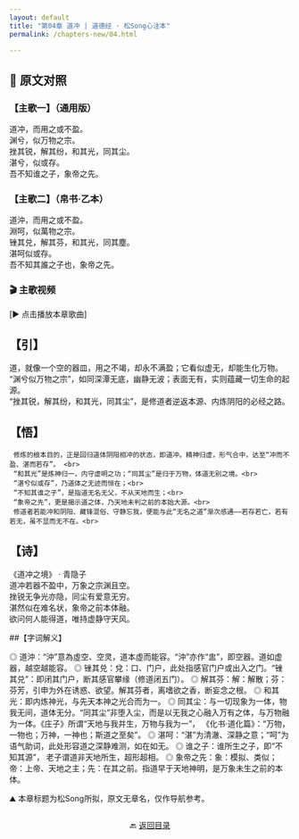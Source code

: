 ```yaml
---
layout: default
title: "第04章 道冲 | 道德经 · 松Song心注本"
permalink: /chapters-new/04.html

---
```


## 📜 原文对照

### 【主歌一】（通用版）  
道冲，而用之或不盈。<br>
渊兮，似万物之宗。<br>
挫其锐，解其纷，和其光，同其尘。<br>
湛兮，似或存。<br>
吾不知谁之子，象帝之先。<br>

### 【主歌二】（帛书·乙本）  
道沖，而用之或不盈。<br>
淵呵，似萬物之宗。<br>
锉其兑，解其芬，和其光，同其塵。<br>
湛呵似或存。<br>
吾不知其誰之子也，象帝之先。<br>

### 🎬 主歌视频  
[▶️ 点击播放本章歌曲]

## 【引】  
   道，就像一个空的器皿，用之不竭，却永不满盈；它看似虚无，却能生化万物。<br>
    “渊兮似万物之宗”，如同深潭无底，幽静无波；表面无有，实则蕴藏一切生命的起源。<br>
    “挫其锐，解其纷，和其光，同其尘”，是修道者逆返本源、内炼阴阳的必经之路。<br>

## 【悟】  
     修炼的根本目的，正是回归道体阴阳相冲的状态，即道冲。精神归虚，形气合中，达至“冲而不盈、湛而若存”。 <br>
     “和其光”是炼神归一，内守虚明之功；“同其尘”是归于万物，体道无别之境。<br>
     “湛兮似或存”，乃道体之无迹而恒在；<br>
     “不知其谁之子”，是指道无名无父，不从天地而生；<br>
     “象帝之先”，更是揭示道之体，乃天地未判之前的本始大源。<br>
     修道者若能冲和阴阳、藏锋混俗、守静忘我，便能与此“无名之道”渐次感通——若存若亡，若有若无，虽不显而无不在。<br>

## 【诗】  
《道冲之境》 · 青隐子  
道冲若器不盈中，万象之宗渊且空。<br>
挫锐无争光亦隐，同尘有爱意无穷。<br>
湛然似在难名状，象帝之前本体融。<br>
欲问何人能得道，唯持虚静守天风。<br>

##【字词解义】 

◎  道沖：“沖”意為虛空、空灵，道本虛而能容。“沖”亦作“盅”，即空器。道如虚器，越空越能容。
◎  锉其兑：兌：口、门户，此处指感官门户或出入之门。“锉其兑”：即闭其门户，断其感官攀缘（修道闭五门）。
◎  解其芬：解：解散；芬：芬芳，引申为外在诱惑、欲望。解其芬者，离嗜欲之香，断妄念之根。
◎  和其光：即内炼神光，与先天本神之光合而为一。
◎  同其尘：与一切现象为一体，物我无间，道体无分。“同其尘”非堕入尘，而是以无我之心融入万有之体，与万物融为一体。《庄子》所谓“天地与我并生，万物与我为一”， 《化书·道化篇》：“万物，一物也；万神，一神也；斯道之至矣”。
◎  湛呵：“湛”为清澈、深静之意；“呵”为语气助词，此处形容道之深静难测，如在如无。
◎  谁之子：谁所生之子，即“不知其源”， 老子谓道非天地所生，超形超相。
◎  象帝之先：象：模拟、类似；帝：上帝、天地之主；先：在其之前。指道早于天地神明，是万象未生之前的本体。

⛰️ 本章标题为松Song所拟，原文无章名，仅作导航参考。

<p style="text-align:center; margin-top:2em;">
  🔙 <a href="../#catalog">返回目录</a>
</p>


